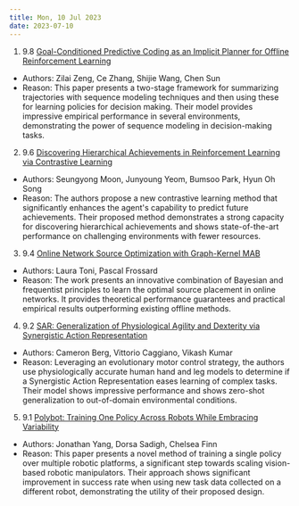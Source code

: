 ```yaml
---
title: Mon, 10 Jul 2023
date: 2023-07-10
---
```

1. 9.8 [Goal-Conditioned Predictive Coding as an Implicit Planner for Offline Reinforcement Learning](https://arxiv.org/abs/2307.03406)
* Authors: Zilai Zeng, Ce Zhang, Shijie Wang, Chen Sun
* Reason: This paper presents a two-stage framework for summarizing trajectories with sequence modeling techniques and then using these for learning policies for decision making. Their model provides impressive empirical performance in several environments, demonstrating the power of sequence modeling in decision-making tasks.

2. 9.6 [Discovering Hierarchical Achievements in Reinforcement Learning via Contrastive Learning](https://arxiv.org/abs/2307.03486)
* Authors: Seungyong Moon, Junyoung Yeom, Bumsoo Park, Hyun Oh Song
* Reason: The authors propose a new contrastive learning method that significantly enhances the agent's capability to predict future achievements. Their proposed method demonstrates a strong capacity for discovering hierarchical achievements and shows state-of-the-art performance on challenging environments with fewer resources.

3. 9.4 [Online Network Source Optimization with Graph-Kernel MAB](https://arxiv.org/abs/2307.03641)
* Authors: Laura Toni, Pascal Frossard
* Reason: The work presents an innovative combination of Bayesian and frequentist principles to learn the optimal source placement in online networks. It provides theoretical performance guarantees and practical empirical results outperforming existing offline methods.

4. 9.2 [SAR: Generalization of Physiological Agility and Dexterity via Synergistic Action Representation](https://arxiv.org/abs/2307.03716)
* Authors: Cameron Berg, Vittorio Caggiano, Vikash Kumar
* Reason: Leveraging an evolutionary motor control strategy, the authors use physiologically accurate human hand and leg models to determine if a Synergistic Action Representation eases learning of complex tasks. Their model shows impressive performance and shows zero-shot generalization to out-of-domain environmental conditions.

5. 9.1 [Polybot: Training One Policy Across Robots While Embracing Variability](https://arxiv.org/abs/2307.03719)
* Authors: Jonathan Yang, Dorsa Sadigh, Chelsea Finn
* Reason: This paper presents a novel method of training a single policy over multiple robotic platforms, a significant step towards scaling vision-based robotic manipulators. Their approach shows significant improvement in success rate when using new task data collected on a different robot, demonstrating the utility of their proposed design.

